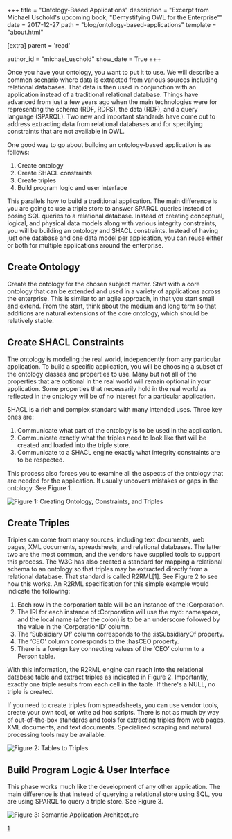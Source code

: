 +++
title = "Ontology-Based Applications"
description = "Excerpt from Michael Uschold's upcoming book, \"Demystifying OWL for the Enterprise\""
date = 2017-12-27
path = "blog/ontology-based-applications"
template = "about.html"

[extra]
  parent = 'read'

  author_id = "michael_uschold"
  show_date = True
+++

Once you have your ontology, you want to put it to use.  We will describe a common scenario where data is extracted from various sources including relational databases. That data is then used in conjunction with an application instead of a traditional relational database. Things have advanced from just a few years ago when the main technologies were for representing the schema (RDF, RDFS), the data (RDF), and a query language (SPARQL).  Two new and important standards have come out to address extracting data from relational databases and for specifying constraints that are not available in OWL.

One good way to go about building an ontology-based application is as follows:

1. Create ontology
2. Create SHACL constraints
3. Create triples
4. Build program logic and user interface

This parallels how to build a traditional application.  The main difference is you are going to use a triple store to answer SPARQL queries instead of posing SQL queries to a relational database. Instead of creating conceptual, logical, and physical data models along with various integrity constraints, you will be building an ontology and SHACL constraints. Instead of having just one database and one data model per application, you can reuse either or both for multiple applications around the enterprise.

## Create Ontology

Create the ontology for the chosen subject matter. Start with a core ontology that can be extended and used in a variety of applications across the enterprise.  This is similar to an agile approach, in that you start small and extend.  From the start, think about the medium and long term so that additions are natural extensions of the core ontology, which should be relatively stable.

## Create SHACL Constraints

The ontology is modeling the real world, independently from any particular application. To build a specific application, you will be choosing a subset of the ontology classes and properties to use. Many but not all of the properties that are optional in the real world will remain optional in your application. Some properties that necessarily hold in the real world as reflected in the ontology will be of no interest for a particular application.

SHACL is a rich and complex standard with many intended uses. Three key ones are:

1. Communicate what part of the ontology is to be used in the application.
2. Communicate exactly what the triples need to look like that will be created and loaded into the triple store.
3. Communicate to a SHACL engine exactly what integrity constraints are to be respected.

This process also forces you to examine all the aspects of the ontology that are needed for the application. It usually uncovers mistakes or gaps in the ontology. See Figure 1.

![Figure 1: Creating Ontology, Constraints, and Triples](images/blog/ontology-based-applications/figure1.jpg)

## Create Triples

Triples can come from many sources, including text documents, web pages, XML documents, spreadsheets, and relational databases. The latter two are the most common, and the vendors have supplied tools to support this process. The W3C has also created a standard for mapping a relational schema to an ontology so that triples may be extracted directly from a relational database. That standard is called R2RML[1].  See Figure 2 to see how this works. An R2RML specification for this simple example would indicate the following:

1. Each row in the corporation table will be an instance of the :Corporation.
2. The IRI for each instance of :Corporation will use the myd: namespace, and the local name (after the colon) is to be an underscore followed by the value in the ‘CorporationID’ column.
3. The ‘Subsidiary Of’ column corresponds to the :isSubsidiaryOf property.
4. The ‘CEO’ column corresponds to the :hasCEO property.
5. There is a foreign key connecting values of the ‘CEO’ column to a Person table.

With this information, the R2RML engine can reach into the relational database table and extract triples as indicated in Figure 2. Importantly, exactly one triple results from each cell in the table. If there's a NULL, no triple is created.

If you need to create triples from spreadsheets, you can use vendor tools, create your own tool, or write ad hoc scripts.  There is not as much by way of out-of-the-box standards and tools for extracting triples from web pages, XML documents, and text documents.  Specialized scraping and natural processing tools may be available.

![Figure 2: Tables to Triples](images/blog/ontology-based-applications/figure2.jpg)

## Build Program Logic & User Interface

This phase works much like the development of any other application. The main difference is that instead of querying a relational store using SQL, you are using SPARQL to query a triple store. See Figure 3.

![Figure 3: Semantic Application Architecture](images/blog/ontology-based-applications/figure3.jpg)

[1](https://www.w3.org/TR/r2rml/)
